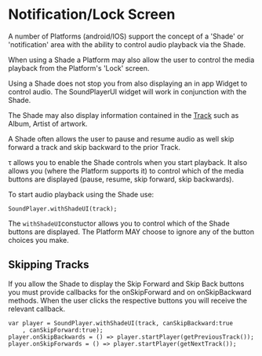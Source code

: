 # Notification/Lock Screen

A number of Platforms \(android/IOS\) support the concept of a 'Shade' or 'notification' area with the ability to control audio playback via the Shade.

When using a Shade a Platform may also allow the user to control the media playback from the Platform's 'Lock' screen.

Using a Shade does not stop you from also displaying an in app Widget to control audio. The SoundPlayerUI widget will work in conjunction with the Shade.

The Shade may also display information contained in the [Track](https://github.com/Canardoux/tau_doc/tree/7ceca182491d5a64978949d38f11031f7b1858e1/api/track.md) such as Album, Artist of artwork.

A Shade often allows the user to pause and resume audio as well skip forward a track and skip backward to the prior Track.

τ allows you to enable the Shade controls when you start playback. It also allows you \(where the Platform supports it\) to control which of the media buttons are displayed \(pause, resume, skip forward, skip backwards\).

To start audio playback using the Shade use:

```text
SoundPlayer.withShadeUI(track);
```

The `withShadeUI`constuctor allows you to control which of the Shade buttons are displayed. The Platform MAY choose to ignore any of the button choices you make.

## Skipping Tracks

If you allow the Shade to display the Skip Forward and Skip Back buttons you must provide callbacks for the onSkipForward and on onSkipBackward methods. When the user clicks the respective buttons you will receive the relevant callback.

```text
var player = SoundPlayer.withShadeUI(track, canSkipBackward:true
    , canSkipForward:true);
player.onSkipBackwards = () => player.startPlayer(getPreviousTrack());
player.onSkipForwards = () => player.startPlayer(getNextTrack());
```

